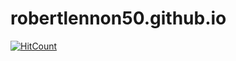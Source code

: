 # robertlennon50.github.io

[![HitCount](http://hits.dwyl.com/robertlennon50/robertlennon50githubio.svg)](http://hits.dwyl.com/robertlennon50/robertlennon50githubio)
